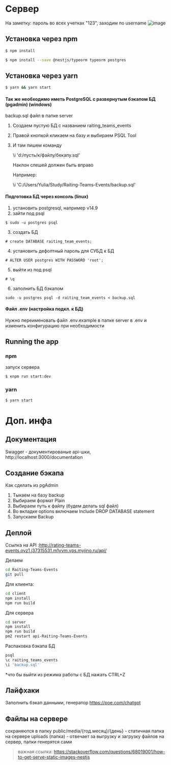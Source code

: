 # Сервер

На заметку:
пароль во всех учетках "123", заходим по username
![image](https://user-images.githubusercontent.com/74527737/222896661-048ae0a0-723c-40ee-886a-be53151b1b9c.png)


## Установка через npm

```bash
$ npm install

$ npm install --save @nestjs/typeorm typeorm postgres
```

## Установка через yarn

```bash
$ yarn && yarn start
```

#### Так же необходимо иметь PostgreSQL с развернутым бэкапом БД (pgadmin) (windows)
backup.sql файл в папке server

1. Создаем пустую БД с названием raiting_teams_events

2. Правой кнопкой кликаем на базу и выбираем PSQL Tool

3. И там пишем команду

     \i 'd:/пусть/к/файлу/бекапу.sql'

     Наклон слешей должен быть вправо

     Например:

     \i 'C:/Users/Yulia/Study/Raiting-Teams-Events/backup.sql'


#### Подготовка БД через консоль (linux)

1. установить postgresql, например v14.9
2. зайти под psql
```
$ sudo -u postgres psql
```

3. создать БД

```
# create DATABASE raiting_team_events;
```

4. установить дефолтный пароль для СУБД к БД

```
# ALTER USER postgres WITH PASSWORD 'root';
```

5. выйти из под psql

```
# \q
```

6. заполнить БД бэкапом
```
sudo -u postgres psql -d raiting_team_events < backup.sql
```

#### Файл .env (настройка подкл. к БД)
Нужно переименовать файл .env.example в папке server в .env и изменить конфигурацию при необходимости

## Running the app

### npm
запуск сервера
```bash
$ кnpm run start:dev
```

### yarn
```bash
$ yarn start
```

# Доп. инфа

## Документация
Swagger - документированые api-шки, http://localhost:3000/documentation

## Создание бэкапа

Как сделать из pgAdmin

1. Тыкаем на базу backup
2. Выбираем формат Plain
3. Выбираем путь к файлу (будем делать sql файл)
4. Во вкладке options включаем Include DROP DATABASE statement
5. Запускаем Backup

## Деплой
Ссылка на API :http://rating-teams-events.ovz1.j37315531.m1yvm.vps.myjino.ru/api/

Делаем 
```bash
cd Raiting-Teams-Events
git pull

```
Для клиента:

```bash
cd client
npm install
npm run build

```

Для сервера
```bash
cd server
npm install
npm run build
pm2 restart api-Raiting-Teams-Events

```

Распаковка бэкапа БД
```bash
psql
\c raiting_teams_events
\i 'backup.sql'
```
*что бы выйти из режима работы с БД нажать CTRL+Z


## Лайфхаки

Заполнить бэкап данными, генератор
https://poe.com/chatgpt

## Файлы на сервере

сохраняются в папку public/media/{год.месяц}/{день}  - статичная папка на сервере
uploads (папка) - отвечает за выгрузку и загрузку файлов на сервер, папки генерятся сами

> важная ссылка: https://stackoverflow.com/questions/68019001/how-to-get-serve-static-images-nestjs

